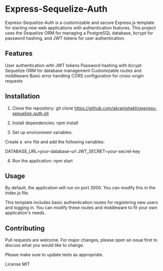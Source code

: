 # Express-Sequelize-Auth

Express-Sequelize-Auth is a customizable and secure Express.js template for starting new web applications with authentication features. This project uses the Sequelize ORM for managing a PostgreSQL database, bcrypt for password hashing, and JWT tokens for user authentication.

## Features

User authentication with JWT tokens
Password hashing with bcrypt
Sequelize ORM for database management
Customizable routes and middleware
Basic error handling
CORS configuration for cross-origin requests

## Installation

1. Clone the repository:
git clone https://github.com/akramshekh/express-sequelize-auth.git

2. Install dependencies:
npm install

3. Set up environment variables:

Create a .env file and add the following variables:

DATABASE_URL=your-database-url
JWT_SECRET=your-secret-key

4. Run the application:
npm start

## Usage

By default, the application will run on port 3000. You can modify this in the index.js file.

This template includes basic authentication routes for registering new users and logging in. You can modify these routes and middleware to fit your own application's needs.

## Contributing
Pull requests are welcome. For major changes, please open an issue first to discuss what you would like to change.

Please make sure to update tests as appropriate.

License
MIT